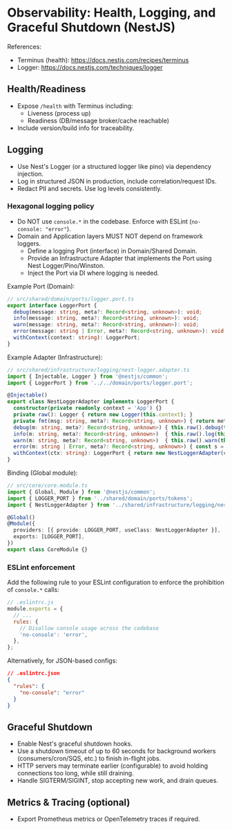 # Observability: Health, Logging, and Graceful Shutdown (NestJS)

References:
- Terminus (health): https://docs.nestjs.com/recipes/terminus
- Logger: https://docs.nestjs.com/techniques/logger

## Health/Readiness
- Expose `/health` with Terminus including:
  - Liveness (process up)
  - Readiness (DB/message broker/cache reachable)
- Include version/build info for traceability.

## Logging
- Use Nest's Logger (or a structured logger like pino) via dependency injection.
- Log in structured JSON in production, include correlation/request IDs.
- Redact PII and secrets. Use log levels consistently.

### Hexagonal logging policy

- Do NOT use `console.*` in the codebase. Enforce with ESLint (`no-console: "error"`).
- Domain and Application layers MUST NOT depend on framework loggers.
  - Define a logging Port (interface) in Domain/Shared Domain.
  - Provide an Infrastructure Adapter that implements the Port using Nest Logger/Pino/Winston.
  - Inject the Port via DI where logging is needed.

Example Port (Domain):

```ts
// src/shared/domain/ports/logger.port.ts
export interface LoggerPort {
  debug(message: string, meta?: Record<string, unknown>): void;
  info(message: string, meta?: Record<string, unknown>): void;
  warn(message: string, meta?: Record<string, unknown>): void;
  error(message: string | Error, meta?: Record<string, unknown>): void;
  withContext(context: string): LoggerPort;
}
```

Example Adapter (Infrastructure):

```ts
// src/shared/infrastructure/logging/nest-logger.adapter.ts
import { Injectable, Logger } from '@nestjs/common';
import { LoggerPort } from '../../domain/ports/logger.port';

@Injectable()
export class NestLoggerAdapter implements LoggerPort {
  constructor(private readonly context = 'App') {}
  private raw(): Logger { return new Logger(this.context); }
  private fmt(msg: string, meta?: Record<string, unknown>) { return meta ? `${msg} ${JSON.stringify(meta)}` : msg; }
  debug(m: string, meta?: Record<string, unknown>) { this.raw().debug(this.fmt(m, meta)); }
  info(m: string, meta?: Record<string, unknown>)  { this.raw().log(this.fmt(m, meta)); }
  warn(m: string, meta?: Record<string, unknown>)  { this.raw().warn(this.fmt(m, meta)); }
  error(m: string | Error, meta?: Record<string, unknown>) { const s = m instanceof Error ? m.message : m; this.raw().error(this.fmt(s, meta)); }
  withContext(ctx: string): LoggerPort { return new NestLoggerAdapter(ctx); }
}
```

Binding (Global module):

```ts
// src/core/core.module.ts
import { Global, Module } from '@nestjs/common';
import { LOGGER_PORT } from '../shared/domain/ports/tokens';
import { NestLoggerAdapter } from '../shared/infrastructure/logging/nest-logger.adapter';

@Global()
@Module({
  providers: [{ provide: LOGGER_PORT, useClass: NestLoggerAdapter }],
  exports: [LOGGER_PORT],
})
export class CoreModule {}
```

### ESLint enforcement

Add the following rule to your ESLint configuration to enforce the prohibition of `console.*` calls:

```js
// .eslintrc.js
module.exports = {
  // ...
  rules: {
    // Disallow console usage across the codebase
    'no-console': 'error',
  },
};
```

Alternatively, for JSON-based configs:

```json
// .eslintrc.json
{
  "rules": {
    "no-console": "error"
  }
}
```

## Graceful Shutdown
- Enable Nest's graceful shutdown hooks.
- Use a shutdown timeout of up to 60 seconds for background workers (consumers/cron/SQS, etc.) to finish in-flight jobs.
- HTTP servers may terminate earlier (configurable) to avoid holding connections too long, while still draining.
- Handle SIGTERM/SIGINT, stop accepting new work, and drain queues.

## Metrics & Tracing (optional)
- Export Prometheus metrics or OpenTelemetry traces if required.
